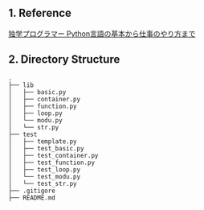 ## 1. Reference

[独学プログラマー Python言語の基本から仕事のやり方まで](https://bookmeter.com/books/12669037)

## 2. Directory Structure

```
.
├── lib
│   ├── basic.py
│   ├── container.py
│   ├── function.py
│   ├── loop.py
│   └── modu.py
│   └── str.py
├── test
│   ├── template.py
│   ├── test_basic.py
│   ├── test_container.py
│   ├── test_function.py
│   ├── test_loop.py
│   └── test_modu.py
│   └── test_str.py
├── .gitigore
├── README.md
```
